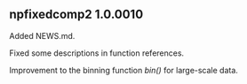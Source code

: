 ## npfixedcomp2 1.0.0010

Added NEWS.md.

Fixed some descriptions in function references.

Improvement to the binning function *bin()* for large-scale data. 